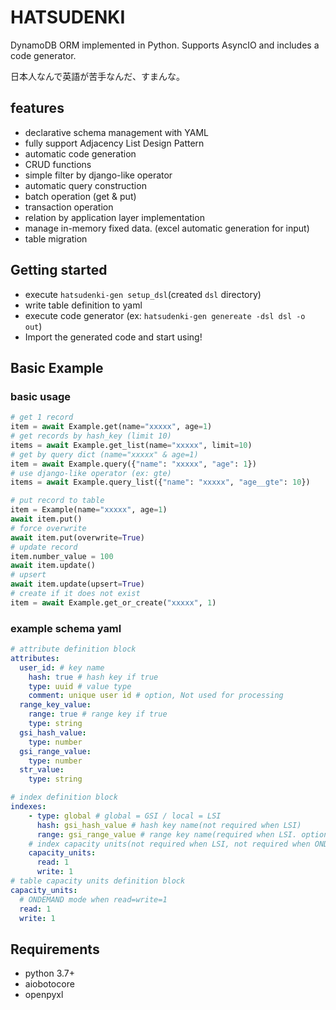 # HATSUDENKI

DynamoDB ORM implemented in Python.
Supports AsyncIO and includes a code generator.

日本人なんで英語が苦手なんだ、すまんな。

## features

- declarative schema management with YAML
- fully support Adjacency List Design Pattern
- automatic code generation
- CRUD functions
- simple filter by django-like operator
- automatic query construction
- batch operation (get & put)
- transaction operation
- relation by application layer implementation
- manage in-memory fixed data. (excel automatic generation for input)
- table migration

## Getting started

- execute `hatsudenki-gen setup_dsl`(created `dsl` directory)
- write table definition to yaml
- execute code generator (ex: `hatsudenki-gen genereate -dsl dsl -o out`)
- Import the generated code and start using!

## Basic Example

### basic usage

```python
# get 1 record
item = await Example.get(name="xxxxx", age=1)
# get records by hash_key (limit 10)
items = await Example.get_list(name="xxxxx", limit=10)
# get by query dict (name="xxxxx" & age=1)
item = await Example.query({"name": "xxxxx", "age": 1})
# use django-like operator (ex: gte)
items = await Example.query_list({"name": "xxxxx", "age__gte": 10})

# put record to table
item = Example(name="xxxxx", age=1)
await item.put()
# force overwrite
await item.put(overwrite=True)
# update record
item.number_value = 100
await item.update()
# upsert
await item.update(upsert=True)
# create if it does not exist
item = await Example.get_or_create("xxxxx", 1)
```

### example schema yaml

```yaml
# attribute definition block
attributes:
  user_id: # key name
    hash: true # hash key if true
    type: uuid # value type
    comment: unique user id # option, Not used for processing
  range_key_value:
  	range: true # range key if true
  	type: string
  gsi_hash_value:
  	type: number
  gsi_range_value:
  	type: number
  str_value:
    type: string

# index definition block
indexes:
	- type: global # global = GSI / local = LSI
	  hash: gsi_hash_value # hash key name(not required when LSI)
	  range: gsi_range_value # range key name(required when LSI. option when GSI)
    # index capacity units(not required when LSI, not required when ONDEMAND mode)
    capacity_units:
      read: 1
      write: 1
# table capacity units definition block
capacity_units:
  # ONDEMAND mode when read=write=1
  read: 1
  write: 1
```

## Requirements

- python 3.7+
- aiobotocore
- openpyxl
